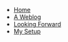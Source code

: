 * [Home](/)
* [A Weblog](blog.md)
* [Looking Forward](looking-forward.md)
* [My Setup](my-setup.md)
